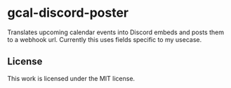 gcal-discord-poster
===================

Translates upcoming calendar events into Discord embeds and posts them to a
webhook url. Currently this uses fields specific to my usecase.

License
-------

This work is licensed under the MIT license.
